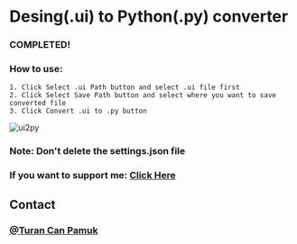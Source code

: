# Desing(.ui) to Python(.py) converter

### COMPLETED!

### How to use:

```
1. Click Select .ui Path button and select .ui file first
2. Click Select Save Path button and select where you want to save converted file
3. Click Convert .ui to .py button
```
![ui2py](https://user-images.githubusercontent.com/98945441/200411867-ad831a07-4ca1-4f99-91fe-7f974a9c3742.png)

### Note: Don't delete the settings.json file

### If you want to support me: [Click Here](https://www.buymeacoffee.com/turancan33)


## Contact

### [@Turan Can Pamuk](https://instagram.com/turancan.pamuk)
